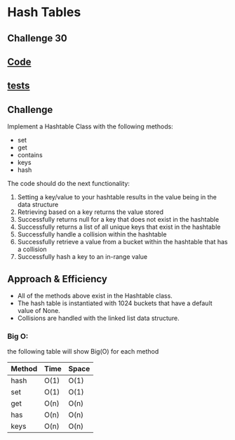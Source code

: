 # Hash Tables

## Challenge 30 

## [Code](hash_table.py)
## [tests](../tests/test_hash_map.py)


## Challenge

Implement a Hashtable Class with the following methods:
- set 
- get
- contains
- keys
- hash

The code should do the next functionality:

1. Setting a key/value to your hashtable results in the value being in the data structure
2. Retrieving based on a key returns the value stored
3. Successfully returns null for a key that does not exist in the hashtable
4. Successfully returns a list of all unique keys that exist in the hashtable
5. Successfully handle a collision within the hashtable
6. Successfully retrieve a value from a bucket within the hashtable that has a collision
7. Successfully hash a key to an in-range value

## Approach & Efficiency
- All of the methods above exist in the Hashtable class.
- The hash table is instantiated with 1024 buckets that have a default value of None.
- Collisions are handled with the linked list data structure.

### Big O:
the following table will show Big(O) for each method

| **Method** | **Time** | **Space** |
|------------|----------|-----------|
| hash       | O(1)     | O(1)      |
| set        | O(1)     | O(1)      |
| get        | O(n)     | O(n)      |
| has    | O(n)     | O(n)      |
| keys        | O(n)     | O(n)      |


